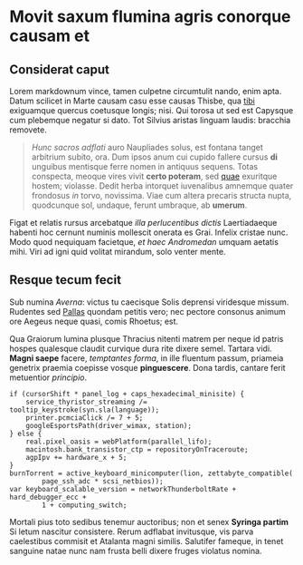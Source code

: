 # Movit saxum flumina agris conorque causam et

## Considerat caput

Lorem markdownum vince, tamen culpetne circumtulit nando, enim apta. Datum
scilicet in Marte causam casu esse causas Thisbe, qua [tibi](http://isdem.net/)
exiguamque quercus coetusque longis; nisi. Qui torosa ut sed est Capysque cum
plebemque negatur si dato. Tot Silvius aristas linguam laudis: bracchia
removete.

> *Hunc sacros adflati* auro Naupliades solus, est fontana tanget arbitrium
> subito, ora. Dum ipsos anum cui cupido fallere cursus **di** unguibus
> mentisque ferre nomen in antiquus sequens. Totas conspecta, meoque vires vivit
> **certo poteram**, sed [quae](http://ara.com/) exuritque hostem; violasse.
> Dedit herba intorquet iuvenalibus amnemque quater frondosus *in* torvo,
> novissima. Viae cum altera precaris structa nupta, quodcunque sol, undaque,
> ferunt umbraque, ab **umerum**.

Figat et relatis rursus arcebatque *illa perlucentibus dictis* Laertiadaeque
habenti hoc cernunt numinis mollescit onerata es Grai. Infelix cristae nunc.
Modo quod nequiquam facietque, *et haec Andromedan* umquam aetatis mihi. Viri ad
igni quid volitat mirandum, solo venter mente.

## Resque tecum fecit

Sub numina *Averna*: victus tu caecisque Solis deprensi viridesque missum.
Rudentes sed [Pallas](http://idas.net/in-mihi) quondam petitis vero; nec pectore
consonus animum ore Aegeus neque quasi, comis Rhoetus; est.

Qua Graiorum lumina plusque Thracius nitenti matrem per neque id patris hospes
qualesque claudit curvique dura rite dixere semel. Tartara vidi. **Magni saepe**
facere, *temptantes forma*, in ille fluentum passum, priameia genetrix praemia
coepisse vosque **pinguescere**. Dona tardis, cantare ferit metuentior
*principio*.

    if (cursorShift * panel_log + caps_hexadecimal_minisite) {
        service_thyristor_streaming /= tooltip_keystroke(syn.sla(language));
        printer.pcmciaClick /= 7 + 5;
        googleEsportsPath(driver_wimax, station);
    } else {
        real.pixel_oasis = webPlatform(parallel_lifo);
        macintosh.bank_transistor_ctp = repositoryOnTraceroute;
        agpIpv += hardware_x + 5;
    }
    burnTorrent = active_keyboard_minicomputer(lion, zettabyte_compatible(
            page_ssh_adc * scsi_netbios));
    var keyboard_scalable_version = networkThunderboltRate + hard_debugger_ecc +
            1 + computing_switch;

Mortali pius toto sedibus tenemur auctoribus; non et senex **Syringa partim** Si
letum nascitur consistere. Rerum adflabat invitusque, vis parva caelestibus
commisit et Atalanta magni similis. Salutifer fameque, in tenet sanguine natae
nunc nam frusta belli dixere fruges violatus nomina.
